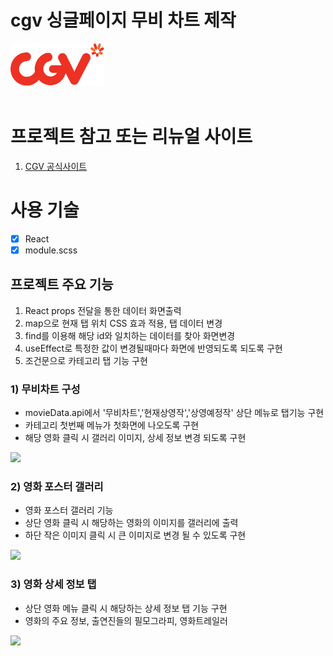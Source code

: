 # cgv 싱글페이지 무비 차트 제작

<a href="https://dailymunju.github.io/CGV/dist/" target="_blank">
<img src="public/images/logo.png" width="150px">
</a>

<br>
<br>

# 프로젝트 참고 또는 리뉴얼 사이트

1. <a href="https://www.cgv.co.kr/" target="_blank">CGV 공식사이트</a>

# 사용 기술  

- [X] React
- [X] module.scss 

## 프로젝트 주요 기능
1. React props 전달을 통한 데이터 화면출력
2. map으로 현재 탭 위치 CSS 효과 적용, 탭 데이터 변경
3. find를 이용해 해당 id와 일치하는 데이터를 찾아 화면변경
4. useEffect로 특정한 값이 변경될때마다 화면에 반영되도록 되도록 구현
5. 조건문으로 카테고리 탭 기능 구현

### 1) 무비차트 구성
* movieData.api에서 '무비차트','현재상영작','상영예정작' 상단 메뉴로 탭기능 구현
* 카테고리 첫번째 메뉴가 첫화면에 나오도록 구현
* 해당 영화 클릭 시 갤러리 이미지, 상세 정보 변경 되도록 구현

<img src="./images/../public/images/introPage01.gif">


### 2) 영화 포스터 갤러리 
* 영화 포스터 갤러리 기능
* 상단 영화 클릭 시 해당하는 영화의 이미지를 갤러리에 출력
* 하단 작은 이미지 클릭 시 큰 이미지로 변경 될 수 있도록 구현
  
<img src="./images/../public/images/introPage02.gif">


### 3) 영화 상세 정보 탭
* 상단 영화 메뉴 클릭 시 해당하는 상세 정보 탭 기능 구현
* 영화의 주요 정보, 출연진들의 필모그라피, 영화트레일러
  
<img src="./images/../public/images/introPage03.gif">
